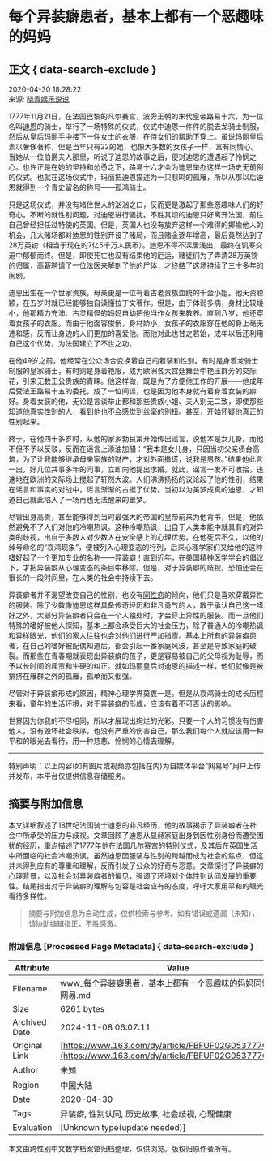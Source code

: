 # 每个异装癖患者，基本上都有一个恶趣味的妈妈

## 正文 { data-search-exclude }


2020-04-30 18:28:22  
来源: [晓青娱乐说说](https://www.163.com/dy/media/T1551091348587.html)

1777年11月21日，在法国巴黎的凡尔赛宫，波旁王朝的末代皇帝路易十六，为一位名叫[迪恩](https://ent.163.com/keywords/8/e/8fea6069/1.html)的骑士，举行了一场特殊的仪式，仪式中迪恩一件件的脱去龙骑士制服，然后从皇后[玛丽](https://ent.163.com/keywords/7/9/739b4e3d/1.html)手中接下一件女士的衣服，在侍女们的帮助下穿上。虽说玛丽皇后素以奢侈著称，但是当年只有22的她，也像大多数的女孩子一样，富有同情心。当她从一位伯爵夫人那里，听说了迪恩的故事之后，便对迪恩的遭遇起了怜悯之心。也许正是在她的坚持和怂恿之下，路易十六才会为迪恩举办这样一场史无前例的仪式。也就在这场仪式中，玛丽把迪恩描述为一只悲鸣的孤雁，所以从那以后迪恩就得到一个青史留名的称号——孤鸿骑士。

只是这场仪式，并没有堵住世人的汹汹之口，反而更是激起了那些恶趣味人们的好奇心，不断的就性别问题，对迪恩进行骚扰。不胜其烦的迪恩只好离开法国，前往自己曾经担任过特使的英国。但是，英国人也没有放弃这样一个难得的揶揄他人的机会，几大赌场都对迪恩的性别开设了赌局，而且赌金逐年增高，最后竟然达到了28万英镑（相当于现在的7亿5千万人民币）。迪恩不得不深居浅出，最终在饥寒交迫中郁郁而终。但是，即使死亡也没有结束他的厄运，赌徒们为了弄清28万英镑的归属，高薪聘请了一位法医来解剖了他的尸体，才终结了这场持续了三十多年的闹剧。

迪恩出生在一个世家贵族，母亲更是一位有着古老贵族血统的千金小姐。他天资聪颖，在五岁时就已经能够独自读懂拉丁文著作。但是，由于体弱多病，身材比较矮小，他那精力充沛、古灵精怪的妈妈自幼把他当作女孩来教养。直到八岁，他还穿着女孩子的衣服。而由于他面容俊俏，身材娇小，女孩子的衣服穿在他的身上毫无违和感，反而让身边的人们更加的喜爱他。而他对此也甘之若饴，成年以后还利用自己这个优势，为法国建立了不世之功。

在他49岁之前，他经常在公众场合变换着自己的着装和性别。有时是身着龙骑士制服的皇家骑士，有时则是身着艳服，成为欧洲各大宫廷舞会中艳压群芳的交际花，引来无数王公贵族的青睐。他这样做，既是为了方便他工作的开展——他成年后受法王路易十五的委托，成了一位间谍，也是因为他本身就有着身着女装的癖好。身着女装的他，无论是言谈举止都和那些贵族小姐、夫人别无二致，即使那些知道他真实性别的人，看到他也不会感觉到丝毫的别扭。甚至，开始怀疑他真正的性别起来。

终于，在他四十多岁时，从他的家乡勃艮第开始传出谣言，说他本是女儿身。而他不但不予以反驳，反而在谣言上添油加醋：“我本是女儿身，只因当初父亲债台高筑，为了让我能够继承母亲家族的财产，才对外面撒谎，说我是男孩。”结果他此言一出，好几位共事多年的同事，立即向他提出求婚。就此，谣言一发不可收拾，迅速地在欧洲的交际场上搅起了轩然大波。人们沸沸扬扬的议论起了他的性别，结果在谣言和事实的对战中，谣言渐渐的占据了优势。当初以为美梦成真的迪恩，才知道自己就此陷入了一场再也无法醒来的噩梦。

尽管出身高贵，甚至能够得到当时最强大的帝国的皇帝前来为他背书，但是，他依然避免不了人们对他的冷嘲热讽。这种冷嘲热讽，出自于人类本能中就具有的对异类的歧视，出自于多数人对少数人在安全感上的心理优势。在他死后不久，以他的绰号命名的“哀鸿现象”，便被列入心理变态的行列，后来心理学家们又给他的这种[嗜好](https://ent.163.com/keywords/5/d/55dc597d/1.html)起了一个更加专业的名称——[异装癖](https://ent.163.com/keywords/5/0/5f0288c57656/1.html)！直到近年，在美国精神医学学会的倡议下，才把异装癖从心理变态的条目中移除。但是，对于异装癖的歧视，恐怕还会在很长的一段时间里，在人类的社会中持续下去。

异装癖者并不渴望改变自己的性别，也没有[同性恋](https://ent.163.com/keywords/5/0/540c6027604b/1.html)的倾向，他们只是喜欢穿戴异性的服装。除了少数像迪恩这样具备传奇经历和非凡勇气的人，敢于承认自己这一嗜好之外，大部分异装癖者只会在一个人独处时，才会穿上异性的服装。而一旦他们特殊的嗜好被他人探知，基本上都会承受巨大的社会压力，除了普通人的冷嘲热讽和异样眼光，他们的家人往往也会对他们进行严加指责。基本上所有的异装癖患者，在自己的嗜好被配偶知道后，都会引起一番家庭风波，甚至是导致家庭的破裂。而那些在青春期就表现出异装癖的孩子，更是容易被自己的父母视为耻辱，而予以长时间的斥责和生硬的纠正。就如玛丽皇后对迪恩的描述一样，他们就像是被排挤在雁群之外的孤雁，孤单而又倔强。

尽管对于异装癖形成的原因，精神心理学界莫衷一是。但是从哀鸿骑士的成长历程来看，童年的生活环境，对于异装癖的形成，应该有着不可否认的影响。

世界因为你我的不尽相同，所以才展现出绚烂的光彩。只要一个人的习惯没有伤害他人，没有毁坏社会秩序，也没有严重的伤害自己，那么我们每个人就应该用一种平和的眼光去看待，用一种慈悲、怜悯的心情去理解。

---

特别声明：以上内容(如有图片或视频亦包括在内)为自媒体平台“网易号”用户上传并发布，本平台仅提供信息存储服务。

## 摘要与附加信息

<!-- tcd_abstract -->
本文详细叙述了18世纪法国骑士迪恩的非凡经历，他的故事揭示了异装癖者在社会中所承受的压力与歧视。文章回顾了迪恩从显赫家庭出身到因性别身份而遭受困扰的经历，重点描述了1777年他在法国凡尔赛宫的特别仪式，及其后在英国生活中所面临的社会冷嘲热讽。虽然迪恩因服装与性别的跨越而成为社会的焦点，但这并未得到应有的尊重和理解，反而引发了公众的好奇与恶意。文章探讨了异装癖的心理背景，以及社会对异装癖者的偏见，强调了环境对个体性别认同发展的重要性。结尾指出对于异装癖的理解与包容是社会应有的态度，呼吁大家用平和的眼光看待多样性。
<!-- tcd_abstract_end -->

> 摘要与附加信息为自动生成，仅供检索与参考。如有错误或遗漏（未知），请协助编辑指正，不胜感激。

### 附加信息 [Processed Page Metadata] { data-search-exclude }

| Attribute       | Value                                  |
|-----------------|----------------------------------------|
| Filename        | www_每个异装癖患者，基本上都有一个恶趣味的妈妈同性恋_-_网易.md                             |
| Size            | 6261 bytes                           |
| Archived Date   | 2024-11-08 06:07:11                             |
| Original Link   | [https://www.163.com/dy/article/FBFUF02G053777O9.html](https://www.163.com/dy/article/FBFUF02G053777O9.html)                       |
| Author          | 未知                               |
| Region          | 中国大陆                               |
| Date            | 2020-04-30                                 |
| Tags            | 异装癖, 性别认同, 历史故事, 社会歧视, 心理健康                                 |
| Evaluation            | [Unknown type(update needed)]                                 |
<!-- tcd_table_end -->

本文由跨性别中文数字档案馆归档整理，仅供浏览。版权归原作者所有。
